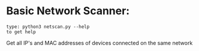 # Basic Network Scanner:
	type: python3 netscan.py --help 
	to get help  
Get all IP's and MAC addresses of devices connected on the same network 
